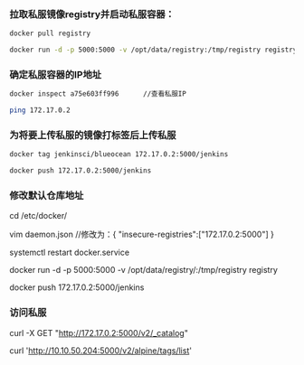 ### 拉取私服镜像registry并启动私服容器：

```bash
docker pull registry

docker run -d -p 5000:5000 -v /opt/data/registry:/tmp/registry registry
```

 

 ### 确定私服容器的IP地址

```bash
docker inspect a75e603ff996      //查看私服IP

ping 172.17.0.2
```

 

### 为将要上传私服的镜像打标签后上传私服

```bash
docker tag jenkinsci/blueocean 172.17.0.2:5000/jenkins

docker push 172.17.0.2:5000/jenkins
```

 

### 修改默认仓库地址

cd /etc/docker/

vim daemon.json          //修改为：{ "insecure-registries":["172.17.0.2:5000"] }

 

systemctl restart docker.service 

docker run -d -p 5000:5000 -v /opt/data/registry/:/tmp/registry registry



docker push 172.17.0.2:5000/jenkins

 

 ### 访问私服

curl -X GET "http://172.17.0.2:5000/v2/_catalog"

curl 'http://10.10.50.204:5000/v2/alpine/tags/list'

